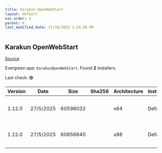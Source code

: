 ```yaml
---
title: Karakun OpenWebStart
layout: default
nav_order: 2
parent: K
last_modified_date: 17/10/2025 1:24:58 PM
---
```


## Karakun OpenWebStart

[Source](https://openwebstart.com/ows/)

Evergreen app: `KarakunOpenWebStart`. Found **2** installers.

Last check: 🟢

| Version | Date      | Size     | Sha256 | Architecture | InstallerType | Type | URI                                                                                                                                                                                                            |
| ------- | --------- | -------- | ------ | ------------ | ------------- | ---- | -------------------------------------------------------------------------------------------------------------------------------------------------------------------------------------------------------------- |
| 1.12.0  | 27/5/2025 | 60596032 |        | x64          | Default       | exe  | [https://github.com/karakun/OpenWebStart/releases/download/v1.12.0/OpenWebStart_windows-x64_1_12_0.exe](https://github.com/karakun/OpenWebStart/releases/download/v1.12.0/OpenWebStart_windows-x64_1_12_0.exe) |
| 1.12.0  | 27/5/2025 | 60856640 |        | x86          | Default       | exe  | [https://github.com/karakun/OpenWebStart/releases/download/v1.12.0/OpenWebStart_windows-x32_1_12_0.exe](https://github.com/karakun/OpenWebStart/releases/download/v1.12.0/OpenWebStart_windows-x32_1_12_0.exe) |
